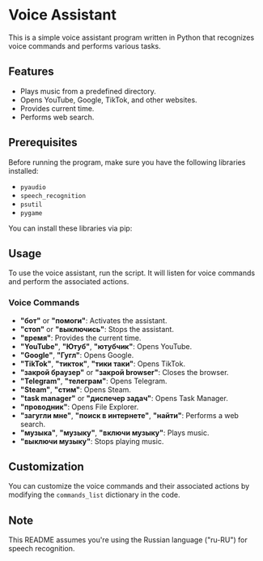 # Voice Assistant

This is a simple voice assistant program written in Python that recognizes voice commands and performs various tasks.

## Features

- Plays music from a predefined directory.
- Opens YouTube, Google, TikTok, and other websites.
- Provides current time.
- Performs web search.

## Prerequisites

Before running the program, make sure you have the following libraries installed:
- `pyaudio`
- `speech_recognition`
- `psutil`
- `pygame`

You can install these libraries via pip:

## Usage

To use the voice assistant, run the script. It will listen for voice commands and perform the associated actions.

### Voice Commands

- **"бот"** or **"помоги"**: Activates the assistant.
- **"стоп"** or **"выключись"**: Stops the assistant.
- **"время"**: Provides the current time.
- **"YouTube"**, **"Ютуб"**, **"ютубчик"**: Opens YouTube.
- **"Google"**, **"Гугл"**: Opens Google.
- **"TikTok"**, **"тикток"**, **"тики таки"**: Opens TikTok.
- **"закрой браузер"** or **"закрой browser"**: Closes the browser.
- **"Telegram"**, **"телеграм"**: Opens Telegram.
- **"Steam"**, **"стим"**: Opens Steam.
- **"task manager"** or **"диспечер задач"**: Opens Task Manager.
- **"проводник"**: Opens File Explorer.
- **"загугли мне"**, **"поиск в интернете"**, **"найти"**: Performs a web search.
- **"музыка"**, **"музыку"**, **"включи музыку"**: Plays music.
- **"выключи музыку"**: Stops playing music.

## Customization

You can customize the voice commands and their associated actions by modifying the `commands_list` dictionary in the code.

## Note

This README assumes you're using the Russian language ("ru-RU") for speech recognition.

